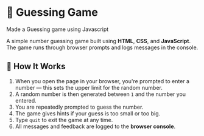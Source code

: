 # 🎯 Guessing Game

Made a Guessing game using Javascript

A simple number guessing game built using **HTML**, **CSS**, and **JavaScript**. The game runs through browser prompts and logs messages in the console.

## 🚀 How It Works

1. When you open the page in your browser, you're prompted to enter a number — this sets the upper limit for the random number.
2. A random number is then generated between `1` and the number you entered.
3. You are repeatedly prompted to guess the number.
4. The game gives hints if your guess is too small or too big.
5. Type `quit` to exit the game at any time.
6. All messages and feedback are logged to the **browser console**.

